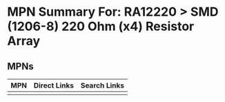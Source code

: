 



# MPN Summary For: RA12220 > SMD (1206-8) 220 Ohm (x4) Resistor Array

## MPNs
  

|MPN|Direct Links|Search Links|
| :--- | :--- | :--- |
||||
